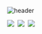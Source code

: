 ![header](https://capsule-render.vercel.app/api?type=venom&height=100&color=gradient&text=Hye%20LIN%20Nam&fontSize=50)
<p align="left">
  <a href="www.linkedin.com/in/hyelin-nam-1811b229a"><img src="https://img.shields.io/badge/Linkedin-11B48A?style=flat-square&logo=LinkedIn&logoColor=white&link=www.linkedin.com/in/hyelin-nam-1811b229a"/></a>&nbsp
  <a href="https://blog.naver.com/melinn_22"><img src="https://img.shields.io/badge/Blog-E4405F?style=flat-square&logo=Blog&logoColor=white&link=https://blog.naver.com/melinn_22"/></a>&nbsp
  <a href="hlnam@ramo.yonsei.ac.kr"><img src="https://img.shields.io/badge/Gmail-d14836?style=flat-square&logo=Gmail&logoColor=white&link=hlnam@ramo.yonsei.ac.kr"/></a>
</p>
<!--
**NamHyelin/NamHyelin** is a ✨ _special_ ✨ repository because its `README.md` (this file) appears on your GitHub profile.

Here are some ideas to get you started:

- 🔭 I’m currently working on ...
- 🌱 I’m currently learning ...
- 👯 I’m looking to collaborate on ...
- 🤔 I’m looking for help with ...
- 💬 Ask me about ...
- 📫 How to reach me: ...
- 😄 Pronouns: ...
- ⚡ Fun fact: ...
-->
